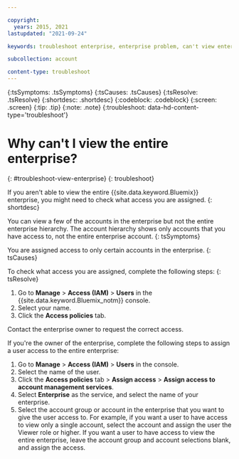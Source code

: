```yaml
---

copyright:
  years: 2015, 2021
lastupdated: "2021-09-24"

keywords: troubleshoot enterprise, enterprise problem, can't view enterprise, access to enterprise

subcollection: account

content-type: troubleshoot
---
```


{:tsSymptoms: .tsSymptoms}
{:tsCauses: .tsCauses}
{:tsResolve: .tsResolve}
{:shortdesc: .shortdesc}
{:codeblock: .codeblock}
{:screen: .screen}
{:tip: .tip}
{:note: .note}
{:troubleshoot: data-hd-content-type='troubleshoot'}

# Why can't I view the entire enterprise?
{: #troubleshoot-view-enterprise}
{: troubleshoot}

If you aren't able to view the entire {{site.data.keyword.Bluemix}} enterprise, you might need to check what access you are assigned.
{: shortdesc}

You can view a few of the accounts in the enterprise but not the entire enterprise hierarchy. The account hierarchy shows only accounts that you have access to, not the entire enterprise account.
{: tsSymptoms}

You are assigned access to only certain accounts in the enterprise.
{: tsCauses}

To check what access you are assigned, complete the following steps:
{: tsResolve}

1. Go to **Manage** &gt; **Access (IAM)** > **Users** in the {{site.data.keyword.Bluemix_notm}} console.
2. Select your name.
3. Click the **Access policies** tab.

Contact the enterprise owner to request the correct access.

If you're the owner of the enterprise, complete the following steps to assign a user access to the entire enterprise:
1. Go to **Manage** > **Access (IAM)** > **Users** in the console.
2. Select the name of the user.
3. Click the **Access policies** tab > **Assign access** > **Assign access to account management services**.
4. Select **Enterprise** as the service, and select the name of your enterprise.
5. Select the account group or account in the enterprise that you want to give the user access to. For example, if you want a user to have access to view only a single account, select the account and assign the user the Viewer role or higher. If you want a user to have access to view the entire enterprise, leave the account group and account selections blank, and assign the access.